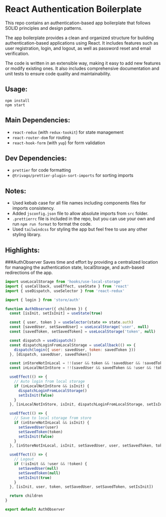 # React Authentication Boilerplate

This repo contains an authentication-based app boilerplate that follows SOLID principles and design patterns.

The app boilerplate provides a clean and organized structure for building authentication-based applications using React. It includes features such as user registration, login, and logout, as well as password reset and email verification.

The code is written in an extensible way, making it easy to add new features or modify existing ones. It also includes comprehensive documentation and unit tests to ensure code quality and maintainability.

## Usage:

```
npm install
npm start
```

## Main Dependencies:

- `react-redux` (with `redux-tookit`) for state management
- `react-router-dom` for routing
- `react-hook-form` (with `yup`) for form validation

## Dev Dependencies:

- `prettier` for code formatting
- `@trivago/prettier-plugin-sort-imports` for sorting imports

## Notes:

- Used kebab case for all file names including components files for imports consistency.
- Added `jsconfig.json` file to allow absolute imports from `src` folder.
- `.prettierrc` file is included in the repo, but you can use your own and run `npm run format` to format the code.
- Used `tailwindcss` for styling the app but feel free to use any other styling library.

## Highlights:

###AuthObserver
Saves time and effort by providing a centralized location for managing the authentication state, localStorage, and auth-based redirections of the app.

```js
import useLocalStorage from 'hooks/use-local-storage'
import { useCallback, useEffect, useState } from 'react'
import { useDispatch, useSelector } from 'react-redux'

import { login } from 'store/auth'

function AuthObserver({ children }) {
  const [isInit, setIsInit] = useState(true)

  const { user, token } = useSelector(state => state.auth)
  const [savedUser, setSavedUser] = useLocalStorage('user', null)
  const [savedToken, setSavedToken] = useLocalStorage('token', null)

  const dispatch = useDispatch()
  const dispatchLoginFromLocalStorage = useCallback(() => {
    dispatch(login({ user: savedUser, token: savedToken }))
  }, [dispatch, savedUser, savedToken])

  const inStoreNotInLocal = !!(user && token && !savedUser && !savedToken)
  const inLocalNotInStore = !!(savedUser && savedToken && !user && !token)

  useEffect(() => {
    // Auto login from local storage
    if (inLocalNotInStore && isInit) {
      dispatchLoginFromLocalStorage()
      setIsInit(false)
    }
  }, [inLocalNotInStore, isInit, dispatchLoginFromLocalStorage, setIsInit])

  useEffect(() => {
    // Save to local storage from store
    if (inStoreNotInLocal && isInit) {
      setSavedUser(user)
      setSavedToken(token)
      setIsInit(false)
    }
  }, [inStoreNotInLocal, isInit, setSavedUser, user, setSavedToken, token, setIsInit])

  useEffect(() => {
    // Logout
    if (!isInit && !user && !token) {
      setSavedUser(null)
      setSavedToken(null)
      setIsInit(true)
    }
  }, [isInit, user, token, setSavedUser, setSavedToken, setIsInit])

  return children
}

export default AuthObserver
```

